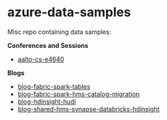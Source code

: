 # azure-data-samples

Misc repo containing data samples:

**Conferences and Sessions**
- [aalto-cs-e4640](https://github.com/murggu/azure-data-samples/tree/main/aalto-cs-e4640)

**Blogs**
- [blog-fabric-spark-tables](https://medium.com/@murggu/creating-managed-and-external-spark-tables-in-fabric-lakehouse-ef6212e75e81)
- [blog-fabric-spark-hms-catalog-migration]()
- [blog-hdinsight-hudi](https://murggu.medium.com/apache-hudi-on-hdinsight-8d981269a97a)
- [blog-shared-hms-synapse-databricks-hdinsight](https://murggu.medium.com/using-a-shared-hive-metastore-across-azure-synapse-hdinsight-and-databricks-72c53acda778)
